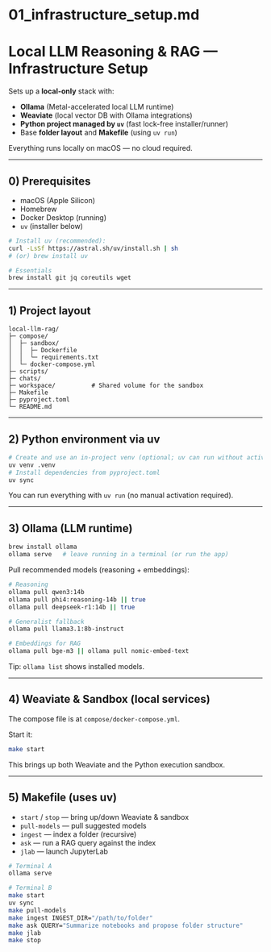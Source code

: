 # 01_infrastructure_setup.md

# Local LLM Reasoning & RAG — Infrastructure Setup

Sets up a **local-only** stack with:
- **Ollama** (Metal-accelerated local LLM runtime)
- **Weaviate** (local vector DB with Ollama integrations)
- **Python project managed by `uv`** (fast lock-free installer/runner)
- Base **folder layout** and **Makefile** (using `uv run`)

Everything runs locally on macOS — no cloud required.

---

## 0) Prerequisites

- macOS (Apple Silicon)
- Homebrew
- Docker Desktop (running)
- `uv` (installer below)

```bash
# Install uv (recommended):
curl -LsSf https://astral.sh/uv/install.sh | sh
# (or) brew install uv
```

```bash
# Essentials
brew install git jq coreutils wget
```

---

## 1) Project layout


```
local-llm-rag/
├─ compose/
│  ├─ sandbox/
│  │  ├─ Dockerfile
│  │  └─ requirements.txt
│  └─ docker-compose.yml
├─ scripts/
├─ chats/
├─ workspace/          # Shared volume for the sandbox
├─ Makefile
├─ pyproject.toml
└─ README.md
```

---

## 2) Python environment via uv

```bash
# Create and use an in-project venv (optional; uv can run without activation)
uv venv .venv
# Install dependencies from pyproject.toml
uv sync
```

You can run everything with `uv run` (no manual activation required).

---

## 3) Ollama (LLM runtime)

```bash
brew install ollama
ollama serve   # leave running in a terminal (or run the app)
```

Pull recommended models (reasoning + embeddings):

```bash
# Reasoning
ollama pull qwen3:14b
ollama pull phi4:reasoning-14b || true
ollama pull deepseek-r1:14b || true

# Generalist fallback
ollama pull llama3.1:8b-instruct

# Embeddings for RAG
ollama pull bge-m3 || ollama pull nomic-embed-text
```

Tip: `ollama list` shows installed models.

---

## 4) Weaviate & Sandbox (local services)

The compose file is at `compose/docker-compose.yml`.

Start it:

```bash
make start
```

This brings up both Weaviate and the Python execution sandbox.

---

## 5) Makefile (uses uv)

- `start` / `stop` — bring up/down Weaviate & sandbox
- `pull-models` — pull suggested models
- `ingest` — index a folder (recursive)
- `ask` — run a RAG query against the index
- `jlab` — launch JupyterLab

```bash
# Terminal A
ollama serve

# Terminal B
make start
uv sync
make pull-models
make ingest INGEST_DIR="/path/to/folder"
make ask QUERY="Summarize notebooks and propose folder structure"
make jlab
make stop
```
